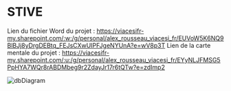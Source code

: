 # STIVE

Lien du fichier Word du projet : https://viacesifr-my.sharepoint.com/:w:/g/personal/alex_rousseau_viacesi_fr/EUVoW5K6NQ9BlBJj8yDrgDEBtq_FEJsCXwUIPFJgeNYUnA?e=wV8p3T
Lien de la carte mentale du projet : https://viacesifr-my.sharepoint.com/:u:/g/personal/alex_rousseau_viacesi_fr/EYyNLJFMSG5PpHYA7WQr8rABDMbeg9r2ZdayJr17r6tQTw?e=zdImp2

![dbDiagram](https://github.com/LouGitta/STIVE/assets/146818521/79050931-b619-4a2f-93d7-fc1dc059ef41)
